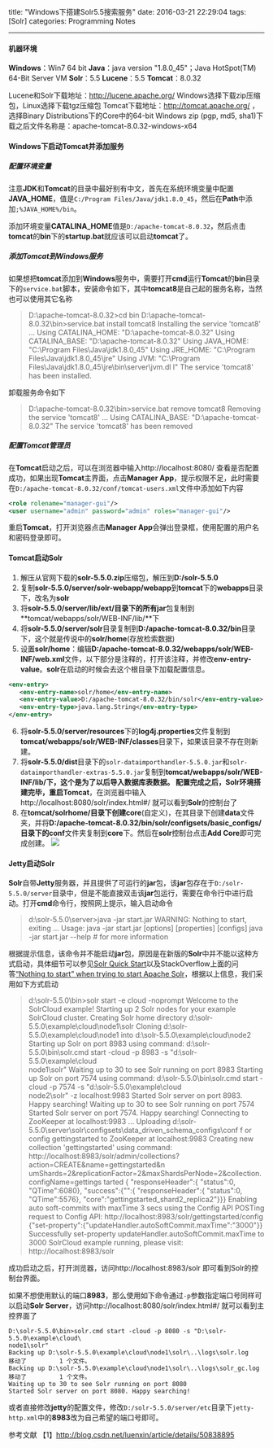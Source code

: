 title: "Windows下搭建Solr5.5搜索服务"
date: 2016-03-21 22:29:04
tags: [Solr]
categories: Programming Notes

---

#### 机器环境
**Windows**：Win7 64 bit
**Java**：java version "1.8.0_45"；Java HotSpot(TM) 64-Bit Server VM
**Solr**：5.5
**Lucene**：5.5
**Tomcat**：8.0.32

Lucene和Solr下载地址：http://lucene.apache.org/
Windows选择下载zip压缩包，Linux选择下载tgz压缩包
Tomcat下载地址：http://tomcat.apache.org/ ，选择Binary Distributions下的Core中的64-bit Windows zip (pgp, md5, sha1)下载之后文件名称是：apache-tomcat-8.0.32-windows-x64

#### Windows下启动Tomcat并添加服务
##### 配置环境变量
注意**JDK**和**Tomcat**的目录中最好别有中文，首先在系统环境变量中配置**JAVA_HOME**，值是`C:/Program Files/Java/jdk1.8.0_45`，然后在**Path**中添加`;%JAVA_HOME%/bin`。

添加环境变量**CATALINA_HOME**值是`D:/apache-tomcat-8.0.32`，然后点击 **tomcat**的**bin**下的**startup.bat**就应该可以启动**tomcat**了。

##### 添加Tomcat到Windows服务
如果想把**tomcat**添加到**Windows**服务中，需要打开**cmd**运行**Tomcat**的**bin**目录下的`service.bat`脚本，安装命令如下，其中**tomcat8**是自己起的服务名称，当然也可以使用其它名称
>D:\apache-tomcat-8.0.32>cd bin
D:\apache-tomcat-8.0.32\bin>service.bat install tomcat8
Installing the service 'tomcat8' ...
Using CATALINA_HOME:    "D:\apache-tomcat-8.0.32"
Using CATALINA_BASE:    "D:\apache-tomcat-8.0.32"
Using JAVA_HOME:        "C:\Program Files\Java\jdk1.8.0_45"
Using JRE_HOME:         "C:\Program Files\Java\jdk1.8.0_45\jre"
Using JVM:              "C:\Program Files\Java\jdk1.8.0_45\jre\bin\server\jvm.dl
l"
The service 'tomcat8' has been installed.

卸载服务命令如下
>D:\apache-tomcat-8.0.32\bin>service.bat remove tomcat8
Removing the service 'tomcat8' ...
Using CATALINA_BASE:    "D:\apache-tomcat-8.0.32"
The service 'tomcat8' has been removed

##### 配置Tomcat管理员
在**Tomcat**启动之后，可以在浏览器中输入http://localhost:8080/ 查看是否配置成功，如果出现**Tomcat**主界面，点击**Manager App**，提示权限不足，此时需要在`D:/apache-tomcat-8.0.32/conf/tomcat-users.xml`文件中添加如下内容
```xml
<role rolename="manager-gui"/>
<user username="admin" password="admin" roles="manager-gui"/>
```
重启**Tomcat**，打开浏览器点击**Manager App**会弹出登录框，使用配置的用户名和密码登录即可。

#### Tomcat启动Solr
1. 解压从官网下载的**solr-5.5.0.zip**压缩包，解压到**D:/solr-5.5.0**
2. 复制**solr-5.5.0/server/solr-webapp/webapp**到**tomcat**下的**webapps**目录下，改名为**solr**
3. 将**solr-5.5.0/server/lib/ext/**目录下的所有**jar**包复制到**tomcat/webapps/solr/WEB-INF/lib/**下
4. 将**solr-5.5.0/server/solr**目录复制到**D:/apache-tomcat-8.0.32/bin**目录下，这个就是传说中的**solr/home**(存放检索数据)
5. 设置**solr/home**：编辑**D:/apache-tomcat-8.0.32/webapps/solr/WEB-INF/web.xml**文件，以下部分是注释的，打开该注释，并修改**env-entry-value**。**solr**在启动的时候会去这个根目录下加载配置信息。
```xml
<env-entry>
   <env-entry-name>solr/home</env-entry-name>
   <env-entry-value>D:/apache-tomcat-8.0.32/bin/solr</env-entry-value>
   <env-entry-type>java.lang.String</env-entry-type>
</env-entry>
```
6. 将**solr-5.5.0/server/resources**下的**log4j.properties**文件复制到**tomcat/webapps/solr/WEB-INF/classes**目录下，如果该目录不存在则新建。
7. 将**solr-5.5.0/dist**目录下的`solr-dataimporthandler-5.5.0.jar`和`solr-dataimporthandler-extras-5.5.0.jar`复制到**tomcat/webapps/solr/WEB-INF/lib/**下，这个是为了以后导入数据库表数据。
配置完成之后，**Solr**环境搭建完毕，重启**Tomcat**，在浏览器中输入http://localhost:8080/solr/index.html#/ 就可以看到**Solr**的控制台了
8. 在**tomcat/solrhome/**目录下创建**core**(自定义)，在其目录下创建**data**文件夹，并将**D:/apache-tomcat-8.0.32/bin/solr/configsets/basic_configs/**目录下的**conf**文件夹复制到**core**下。然后在**solr**控制台点击**Add Core**即可完成创建。
![](http://7xig3q.com1.z0.glb.clouddn.com/Solr_add_core_config.png)

#### Jetty启动Solr
**Solr**自带**Jetty**服务器，并且提供了可运行的**jar**包，该**jar**包存在于`D:/solr-5.5.0/server`目录中，但是不能直接双击该**jar**包运行，需要在命令行中进行启动。打开**cmd**命令行，按照网上提示，输入启动命令
>d:\solr-5.5.0\server>java -jar start.jar
WARNING: Nothing to start, exiting ...
Usage: java -jar start.jar [options] [properties] [configs]
       java -jar start.jar --help  # for more information


根据提示信息，该命令并不能启动**jar**包，原因是在新版的**Solr**中并不能以这种方式启动，具体细节可以参见[Solr Quick Start](http://lucene.apache.org/solr/quickstart.html)以及StackOverflow上面的问答[“Nothing to start” when trying to start Apache Solr](http://stackoverflow.com/questions/30983349/nothing-to-start-when-trying-to-start-apache-solr)，根据以上信息，我们采用如下方式启动

>d:\solr-5.5.0\bin>solr start -e cloud -noprompt
Welcome to the SolrCloud example!
Starting up 2 Solr nodes for your example SolrCloud cluster.
Creating Solr home directory d:\solr-5.5.0\example\cloud\node1\solr
Cloning d:\solr-5.5.0\example\cloud\node1 into
   d:\solr-5.5.0\example\cloud\node2
Starting up Solr on port 8983 using command:
d:\solr-5.5.0\bin\solr.cmd start -cloud -p 8983 -s "d:\solr-5.5.0\example\cloud\
node1\solr"
Waiting up to 30 to see Solr running on port 8983
Starting up Solr on port 7574 using command:
d:\solr-5.5.0\bin\solr.cmd start -cloud -p 7574 -s "d:\solr-5.5.0\example\cloud\
node2\solr" -z localhost:9983
Started Solr server on port 8983. Happy searching!
Waiting up to 30 to see Solr running on port 7574
Started Solr server on port 7574. Happy searching!
Connecting to ZooKeeper at localhost:9983 ...
Uploading d:\solr-5.5.0\server\solr\configsets\data_driven_schema_configs\conf f
or config gettingstarted to ZooKeeper at localhost:9983
Creating new collection 'gettingstarted' using command:
http://localhost:8983/solr/admin/collections?action=CREATE&name=gettingstarted&n
umShards=2&replicationFactor=2&maxShardsPerNode=2&collection.configName=gettings
tarted
{
  "responseHeader":{
    "status":0,
    "QTime":6080},
  "success":{"":{
      "responseHeader":{
        "status":0,
        "QTime":5576},
      "core":"gettingstarted_shard2_replica2"}}}
Enabling auto soft-commits with maxTime 3 secs using the Config API
POSTing request to Config API: http://localhost:8983/solr/gettingstarted/config
{"set-property":{"updateHandler.autoSoftCommit.maxTime":"3000"}}
Successfully set-property updateHandler.autoSoftCommit.maxTime to 3000
SolrCloud example running, please visit: http://localhost:8983/solr

成功启动之后，打开浏览器，访问http://localhost:8983/solr 即可看到Solr的控制台界面。

如果不想使用默认的端口**8983**，那么使用如下命令通过`-p`参数指定端口号同样可以启动**Solr Server**，访问http://localhost:8080/solr/index.html#/ 就可以看到主控界面了
```shell
D:\solr-5.5.0\bin>solr.cmd start -cloud -p 8080 -s "D:\solr-5.5.0\example\cloud\
node1\solr"
Backing up D:\solr-5.5.0\example\cloud\node1\solr\..\logs\solr.log
移动了         1 个文件。
Backing up D:\solr-5.5.0\example\cloud\node1\solr\..\logs\solr_gc.log
移动了         1 个文件。
Waiting up to 30 to see Solr running on port 8080
Started Solr server on port 8080. Happy searching!
```
或者直接修改**jetty**的配置文件，修改`D:/solr-5.5.0/server/etc`目录下`jetty-http.xml`中的**8983**改为自己希望的端口号即可。


参考文献
【1】http://blog.csdn.net/luenxin/article/details/50838895
